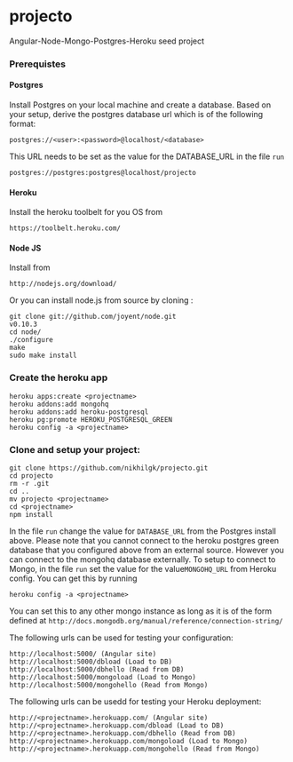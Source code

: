 projecto
========

Angular-Node-Mongo-Postgres-Heroku seed project

### Prerequistes
#### Postgres
Install Postgres on your local machine and create a database. Based on your setup, derive the postgres database url which is of the following format:

	postgres://<user>:<password>@localhost/<database>
This URL needs to be set as the value for the DATABASE_URL in the file `run`

	postgres://postgres:postgres@localhost/projecto

#### Heroku
Install the heroku toolbelt for you OS from

	https://toolbelt.heroku.com/

#### Node JS
Install from

	http://nodejs.org/download/
Or you can install node.js from source by cloning :

	git clone git://github.com/joyent/node.git
	v0.10.3
	cd node/
	./configure 
	make
	sudo make install

### Create the heroku app 

	heroku apps:create <projectname>
	heroku addons:add mongohq 
	heroku addons:add heroku-postgresql
	heroku pg:promote HEROKU_POSTGRESQL_GREEN	
	heroku config -a <projectname>

### Clone and setup your project:

	git clone https://github.com/nikhilgk/projecto.git
	cd projecto 
	rm -r .git
	cd ..
	mv projecto <projectname>
	cd <projectname>
	npm install

In the file `run` change the value for `DATABASE_URL` from the Postgres install above. Please note that you cannot connect to the heroku postgres green database that you configured above from an external source. However you can connect to the mongohq database externally. To setup to connect to Mongo, in the file `run` set the value for the value`MONGOHQ_URL` from Heroku config. You can get this by running

	heroku config -a <projectname>
You can set this to any other mongo instance as long as it is of the form defined at `http://docs.mongodb.org/manual/reference/connection-string/`

The following urls can be used for testing your configuration:

	http://localhost:5000/ (Angular site)
	http://localhost:5000/dbload (Load to DB)
	http://localhost:5000/dbhello (Read from DB)
	http://localhost:5000/mongoload (Load to Mongo)
	http://localhost:5000/mongohello (Read from Mongo)

The following urls can be usedd for testing your Heroku deployment:

	http://<projectname>.herokuapp.com/ (Angular site)
	http://<projectname>.herokuapp.com/dbload (Load to DB)
	http://<projectname>.herokuapp.com/dbhello (Read from DB)
	http://<projectname>.herokuapp.com/mongoload (Load to Mongo)
	http://<projectname>.herokuapp.com/mongohello (Read from Mongo)
